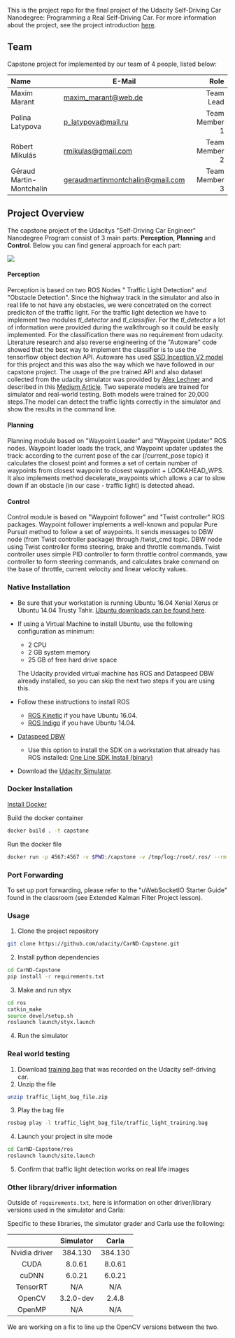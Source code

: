 This is the project repo for the final project of the Udacity Self-Driving Car Nanodegree: Programming a Real Self-Driving Car. For more information about the project, see the project introduction [here](https://classroom.udacity.com/nanodegrees/nd013/parts/6047fe34-d93c-4f50-8336-b70ef10cb4b2/modules/e1a23b06-329a-4684-a717-ad476f0d8dff/lessons/462c933d-9f24-42d3-8bdc-a08a5fc866e4/concepts/5ab4b122-83e6-436d-850f-9f4d26627fd9).
## Team
Capstone project for implemented by our team of 4 people, listed below:

|**Name**|**E-Mail**|**Role**|
|:-------|----------|---------:|
| Maxim Marant | maxim_marant@web.de | Team Lead|
| Polina Latypova | p_latypova@mail.ru | Team Member 1 |
| Róbert Mikulás | rmikulas@gmail.com | Team Member 2 |
| Géraud Martin-Montchalin | geraudmartinmontchalin@gmail.com | Team Member 3 |


## Project Overview
The capstone project of the Udacitys "Self-Driving Car Engineer" Nanodegree Program consist of 3 main parts: **Perception**, **Planning** and **Control**. Below you can find general approach for each part:

![](https://video.udacity-data.com/topher/2017/September/59b6d115_final-project-ros-graph-v2/final-project-ros-graph-v2.png)


#### Perception
Perception is based on two ROS Nodes " Traffic Light Detection" and "Obstacle Detection". Since the highway track in the simulator and also in real life to not have any obstacles, we were concetrated on the correct prediciton of the traffic light. For the traffic light detection we have to implement two modules *tl_detector* and *tl_classifier*. For the *tl_detector* a lot of information were provided during the walkthrough so it could be easily implemented. For the classification there was no requirement from udacity. Literature research and also reverse engineering of the "Autoware" code showed that the best way to implement the classifier is to use the tensorflow object dection API. Autoware has used [SSD Inception V2 model](https://github.com/tensorflow/models/blob/master/research/object_detection/g3doc/detection_model_zoo.md) for this project and this was also the way which we have followed in our capstone project. The usage of the pre trained API and also dataset collected from the udacity simulator was provided by [Alex Lechner](https://github.com/alex-lechner/Traffic-Light-Classification) and described in this [Medium Article](https://becominghuman.ai/traffic-light-detection-tensorflow-api-c75fdbadac62). Two seperate models are trained for simulator and real-world testing. Both models were trained for 20,000 steps.The model can detect the traffic lights correctly in the simulator and show the results in the command line.

#### Planning 
Planning module based on "Waypoint Loader" and "Waypoint Updater" ROS nodes. Waypoint loader loads the track, and Waypoint updater updates the track: according to the current pose of the car (/current_pose topic) it calculates the closest point and formes a set of certain number of waypoints from closest waypoint to closest waypoint + LOOKAHEAD_WPS. 
It also implements method decelerate_waypoints which allows a car to slow down if an obstacle (in our case - traffic light) is detected ahead.

#### Control
Control module is based on "Waypoint follower" and "Twist controller" ROS packages. Waypoint follower implements a well-known and popular Pure Pursuit method to follow a set of waypoints. It sends messages to DBW node (from Twist controller package) through /twist_cmd topic. DBW node using Twist controller forms steering, brake and throttle commands. Twist controller uses simple PID controller to form throttle control commands, yaw controller to form steering commands, and calculates brake command on the base of throttle, current velocity and linear velocity values.

### Native Installation

* Be sure that your workstation is running Ubuntu 16.04 Xenial Xerus or Ubuntu 14.04 Trusty Tahir. [Ubuntu downloads can be found here](https://www.ubuntu.com/download/desktop).
* If using a Virtual Machine to install Ubuntu, use the following configuration as minimum:
  * 2 CPU
  * 2 GB system memory
  * 25 GB of free hard drive space

  The Udacity provided virtual machine has ROS and Dataspeed DBW already installed, so you can skip the next two steps if you are using this.

* Follow these instructions to install ROS
  * [ROS Kinetic](http://wiki.ros.org/kinetic/Installation/Ubuntu) if you have Ubuntu 16.04.
  * [ROS Indigo](http://wiki.ros.org/indigo/Installation/Ubuntu) if you have Ubuntu 14.04.
* [Dataspeed DBW](https://bitbucket.org/DataspeedInc/dbw_mkz_ros)
  * Use this option to install the SDK on a workstation that already has ROS installed: [One Line SDK Install (binary)](https://bitbucket.org/DataspeedInc/dbw_mkz_ros/src/81e63fcc335d7b64139d7482017d6a97b405e250/ROS_SETUP.md?fileviewer=file-view-default)
* Download the [Udacity Simulator](https://github.com/udacity/CarND-Capstone/releases).

### Docker Installation
[Install Docker](https://docs.docker.com/engine/installation/)

Build the docker container
```bash
docker build . -t capstone
```

Run the docker file
```bash
docker run -p 4567:4567 -v $PWD:/capstone -v /tmp/log:/root/.ros/ --rm -it capstone
```

### Port Forwarding
To set up port forwarding, please refer to the "uWebSocketIO Starter Guide" found in the classroom (see Extended Kalman Filter Project lesson).

### Usage

1. Clone the project repository
```bash
git clone https://github.com/udacity/CarND-Capstone.git
```

2. Install python dependencies
```bash
cd CarND-Capstone
pip install -r requirements.txt
```
3. Make and run styx
```bash
cd ros
catkin_make
source devel/setup.sh
roslaunch launch/styx.launch
```
4. Run the simulator

### Real world testing
1. Download [training bag](https://s3-us-west-1.amazonaws.com/udacity-selfdrivingcar/traffic_light_bag_file.zip) that was recorded on the Udacity self-driving car.
2. Unzip the file
```bash
unzip traffic_light_bag_file.zip
```
3. Play the bag file
```bash
rosbag play -l traffic_light_bag_file/traffic_light_training.bag
```
4. Launch your project in site mode
```bash
cd CarND-Capstone/ros
roslaunch launch/site.launch
```
5. Confirm that traffic light detection works on real life images

### Other library/driver information
Outside of `requirements.txt`, here is information on other driver/library versions used in the simulator and Carla:

Specific to these libraries, the simulator grader and Carla use the following:

|        | Simulator | Carla  |
| :-----------: |:-------------:| :-----:|
| Nvidia driver | 384.130 | 384.130 |
| CUDA | 8.0.61 | 8.0.61 |
| cuDNN | 6.0.21 | 6.0.21 |
| TensorRT | N/A | N/A |
| OpenCV | 3.2.0-dev | 2.4.8 |
| OpenMP | N/A | N/A |

We are working on a fix to line up the OpenCV versions between the two.
